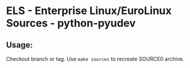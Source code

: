 # ELS - Enterprise Linux/EuroLinux Sources - python-pyudev
 
## Usage:
  Checkout branch or tag. Use `make sources` to recreate  SOURCE0 archive.
